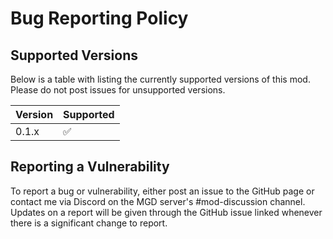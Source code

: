<!-- @format -->

# Bug Reporting Policy

## Supported Versions

Below is a table with listing the currently supported versions
of this mod. Please do not post issues for unsupported versions.

| Version | Supported          |
| ------- | ------------------ |
| 0.1.x   | :white_check_mark: |

## Reporting a Vulnerability

To report a bug or vulnerability, either post an issue to the GitHub
page or contact me via Discord on the MGD server's #mod-discussion
channel. Updates on a report will be given through the GitHub issue linked
whenever there is a significant change to report.
